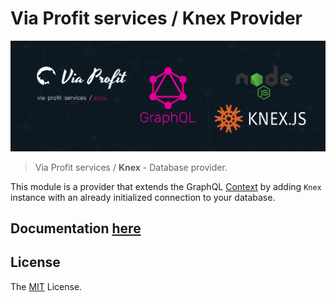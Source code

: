 # Via Profit services / Knex Provider

![via-profit-services-cover](./assets/via-profit-services-cover.png)

> Via Profit services / **Knex** - Database provider.


This module is a provider that extends the GraphQL [Сontext](https://github.com/via-profit-services/core/blob/master/README.md#context) by adding `Knex` instance with an already initialized connection to your database.

## Documentation [here](https://node.e1g.ru/packages/knex)


## License
The  [MIT](./LICENSE) License.